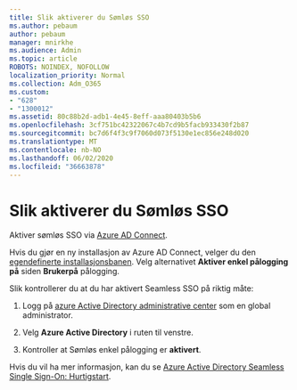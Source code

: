 ```yaml
---
title: Slik aktiverer du Sømløs SSO
ms.author: pebaum
author: pebaum
manager: mnirkhe
ms.audience: Admin
ms.topic: article
ROBOTS: NOINDEX, NOFOLLOW
localization_priority: Normal
ms.collection: Adm_O365
ms.custom:
- "628"
- "1300012"
ms.assetid: 80c88b2d-adb1-4e45-8eff-aaa80403b5b6
ms.openlocfilehash: 3cf751bc42322067c4b7cd9b5facb933430f2b87
ms.sourcegitcommit: bc7d6f4f3c9f7060d073f5130e1ec856e248d020
ms.translationtype: MT
ms.contentlocale: nb-NO
ms.lasthandoff: 06/02/2020
ms.locfileid: "36663878"
---
```

# <a name="how-to-enable-seamless-sso"></a>Slik aktiverer du Sømløs SSO

Aktiver sømløs SSO via [Azure AD Connect](https://docs.microsoft.com/azure/active-directory/connect/active-directory-aadconnect).
  
Hvis du gjør en ny installasjon av Azure AD Connect, velger du den [egendefinerte installasjonsbanen](https://docs.microsoft.com/azure/active-directory/connect/active-directory-aadconnect-get-started-custom). Velg alternativet **Aktiver enkel pålogging på** siden **Brukerpå** pålogging.
  
Slik kontrollerer du at du har aktivert Seamless SSO på riktig måte:
  
1. Logg på [azure Active Directory administrative center](https://aad.portal.azure.com) som en global administrator.

2. Velg **Azure Active Directory** i ruten til venstre.

3. Kontroller at Sømløs enkel pålogging er **aktivert**.

Hvis du vil ha mer informasjon, kan du se [Azure Active Directory Seamless Single Sign-On: Hurtigstart](https://docs.microsoft.com/azure/active-directory/connect/active-directory-aadconnect-sso-quick-start).
  